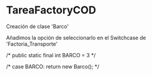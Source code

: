 # TareaFactoryCOD

Creación de clase 'Barco'

Añadimos la opción de seleccionarlo en el Switchcase de 'Factoria_Transporte'

/*
public static final int BARCO = 3
*/

/*
case BARCO:
return new Barco();
*/
